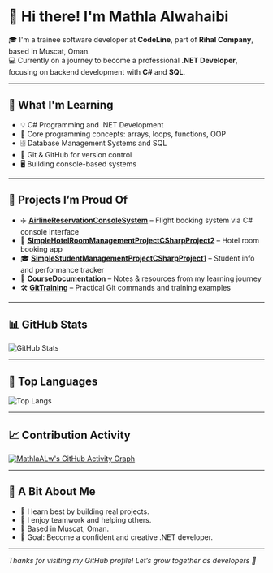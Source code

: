 # 👋 Hi there! I'm Mathla Alwahaibi

🎓 I'm a trainee software developer at **CodeLine**, part of **Rihal Company**, based in Muscat, Oman.  
💻 Currently on a journey to become a professional **.NET Developer**, focusing on backend development with **C#** and **SQL**.

---

## 🚀 What I'm Learning

- 💡 C# Programming and .NET Development
- 🧠 Core programming concepts: arrays, loops, functions, OOP
- 🗄️ Database Management Systems and SQL
- 🔁 Git & GitHub for version control
- 🖥️ Building console-based systems

---

## 💼 Projects I’m Proud Of

- ✈️ [**AirlineReservationConsoleSystem**](https://github.com/MathlaALw/AirlineReservationConsoleSystem) – Flight booking system via C# console interface  
- 🏨 [**SimpleHotelRoomManagementProjectCSharpProject2**](https://github.com/MathlaALw/SimpleHotelRoomManagementProjectCSharpProject2) – Hotel room booking app  
- 🎓 [**SimpleStudentManagementProjectCSharpProject1**](https://github.com/MathlaALw/SimpleStudentManagementProjectCSharpProject1) – Student info and performance tracker  
- 📘 [**CourseDocumentation**](https://github.com/MathlaALw/CourseDocumentation) – Notes & resources from my learning journey  
- 🛠️ [**GitTraining**](https://github.com/MathlaALw/GitTraining) – Practical Git commands and training examples

---

## 📊 GitHub Stats

![GitHub Stats](https://github-readme-stats.vercel.app/api?username=MathlaALw&show_icons=true&theme=tokyonight&hide_title=false)

---

## 🧠 Top Languages

![Top Langs](https://github-readme-stats.vercel.app/api/top-langs/?username=MathlaALw&layout=compact&theme=tokyonight)

---

## 📈 Contribution Activity

[![MathlaALw's GitHub Activity Graph](https://github-readme-activity-graph.vercel.app/graph?username=MathlaALw&theme=tokyo-night)](https://github.com/Ashutosh00710/github-readme-activity-graph)

---

## 🌟 A Bit About Me

- 💬 I learn best by building real projects.
- 🤝 I enjoy teamwork and helping others.
- 📍 Based in Muscat, Oman.
- 🎯 Goal: Become a confident and creative .NET developer.

---

_Thanks for visiting my GitHub profile! Let’s grow together as developers 🚀_
